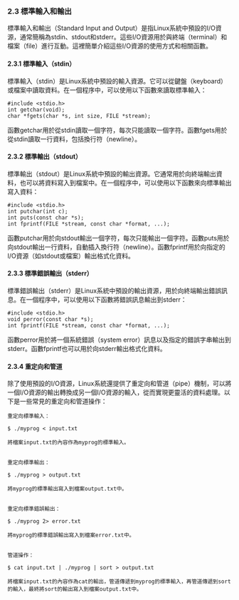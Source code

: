 ### 2.3 標準輸入和輸出

標準輸入和輸出（Standard Input and Output）是指Linux系統中預設的I/O資源，通常簡稱為stdin、stdout和stderr。這些I/O資源用於與終端（terminal）和檔案（file）進行互動。這裡簡單介紹這些I/O資源的使用方式和相關函數。

#### 2.3.1 標準輸入（stdin）

標準輸入（stdin）是Linux系統中預設的輸入資源。它可以從鍵盤（keyboard）或檔案中讀取資料。在一個程序中，可以使用以下函數來讀取標準輸入：

    #include <stdio.h>
    int getchar(void);
    char *fgets(char *s, int size, FILE *stream);

函數getchar用於從stdin讀取一個字符，每次只能讀取一個字符。函數fgets用於從stdin讀取一行資料，包括換行符（newline）。

#### 2.3.2 標準輸出（stdout）

標準輸出（stdout）是Linux系統中預設的輸出資源。它通常用於向終端輸出資料，也可以將資料寫入到檔案中。在一個程序中，可以使用以下函數來向標準輸出寫入資料：

    #include <stdio.h>
    int putchar(int c);
    int puts(const char *s);
    int fprintf(FILE *stream, const char *format, ...);

函數putchar用於向stdout輸出一個字符，每次只能輸出一個字符。函數puts用於向stdout輸出一行資料，自動插入換行符（newline）。函數fprintf用於向指定的I/O資源（如stdout或檔案）輸出格式化資料。

#### 2.3.3 標準錯誤輸出（stderr）

標準錯誤輸出（stderr）是Linux系統中預設的輸出資源，用於向終端輸出錯誤訊息。在一個程序中，可以使用以下函數將錯誤訊息輸出到stderr：


    #include <stdio.h>
    void perror(const char *s);
    int fprintf(FILE *stream, const char *format, ...);

函數perror用於將一個系統錯誤（system error）訊息以及指定的錯誤字串輸出到stderr。函數fprintf也可以用於向stderr輸出格式化資料。

#### 2.3.4 重定向和管道

除了使用預設的I/O資源，Linux系統還提供了重定向和管道（pipe）機制，可以將一個I/O資源的輸出轉換成另一個I/O資源的輸入，從而實現更靈活的資料處理。以下是一些常見的重定向和管道操作：

    重定向標準輸入：

    $ ./myprog < input.txt

    將檔案input.txt的內容作為myprog的標準輸入。


    重定向標準輸出：

    $ ./myprog > output.txt

    將myprog的標準輸出寫入到檔案output.txt中。


    重定向標準錯誤輸出：

    $ ./myprog 2> error.txt

    將myprog的標準錯誤輸出寫入到檔案error.txt中。


    管道操作：

    $ cat input.txt | ./myprog | sort > output.txt

    將檔案input.txt的內容作為cat的輸出，管道傳遞到myprog的標準輸入，再管道傳遞到sort的輸入，最終將sort的輸出寫入到檔案output.txt中。


